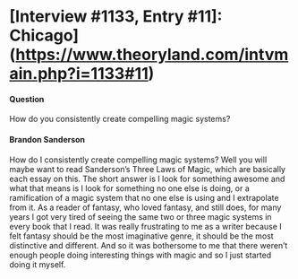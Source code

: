 # [Interview #1133, Entry #11]: Chicago](https://www.theoryland.com/intvmain.php?i=1133#11)

#### Question

How do you consistently create compelling magic systems?

#### Brandon Sanderson

How do I consistently create compelling magic systems? Well you will maybe want to read Sanderson’s Three Laws of Magic, which are basically each essay on this. The short answer is I look for something awesome and what that means is I look for something no one else is doing, or a ramification of a magic system that no one else is using and I extrapolate from it. As a reader of fantasy, who loved fantasy, and still does, for many years I got very tired of seeing the same two or three magic systems in every book that I read. It was really frustrating to me as a writer because I felt fantasy should be the most imaginative genre, it should be the most distinctive and different. And so it was bothersome to me that there weren’t enough people doing interesting things with magic and so I just started doing it myself.


